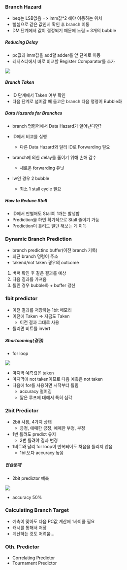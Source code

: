 ### Branch Hazard

- beq는 LSB없음 => imm값\*2 해야 이동하는 위치
- 뺼셈으로 같은 값인지 확인 후 branch 이동
- DM 단계에서 값이 결정되기 때문에 느림 = 3개의 bubble

##### Reducing Delay

- pc값과 imm값을 add할 adder를 앞 단계로 이동
- 레지스터에서 바로 비교할 Register Comparator를 추가

<img src="https://github.com/L-Hyun/L-Hyun.github.io/blob/main/assets/CS/17-1.png?raw=true" />

##### Branch Taken

- ID 단계에서 Taken 여부 확인
- 다음 단계로 넘어갈 때 들고온 branch 다음 명령어 Bubble화

##### Data Hazards for Branches

- branch 명령어에서 Data Hazard가 일어난다면?
- ID에서 비교를 실행
  - 다른 Data Hazard와 달리 ID로 Forwarding 필요
- branch에 의한 delay를 줄이기 위해 손해 감수

  - 새로운 forwarding 유닛

- lw인 경우 2 bubble
  - 최소 1 stall cycle 필요

##### How to Reduce Stall

- ID에서 판별해도 Stall이 1개는 발생함
- Prediction을 하면 획기적으로 Stall 줄이기 가능
- Prediction이 틀려도 일단 해보는 게 이득

### Dynamic Branch Prediction

- branch predictino buffer(이전 branch 기록)
- 최근 branch 명령어 주소
- takend/not taken 경우의 outcome

1. 버퍼 확인 후 같은 결과를 예상
2. 다음 결과를 가져옴
3. 틀린 경우 bubble화 + buffer 갱신

### 1bit predictor

- 이전 결과를 저장하는 1bit 메모리
- 이전에 Taken => 지금도 Taken
  - 이전 결과 그대로 사용
- 틀리면 비트를 invert

##### Shortcoming(결점)

- for loop

<img src="https://github.com/L-Hyun/L-Hyun.github.io/blob/main/assets/CS/17-2.png?raw=true" />

- 마지막 예측값은 taken
- 마지막에 not taken이므로 다음 예측은 not taken
- 다음에 for를 사용하면 시작부터 틀림
  - accuracy 떨어짐
  - 짧은 루프에 대해서 특히 심각

### 2bit Predictor

- 2bit 사용, 4가지 상태
  - 긍정, 애매한 긍정, 애매한 부정, 부정
- 1번 틀려도 predict 유지
  - 2번 틀려야 결과 변경
- 1비트와 달리 for loop이 반복되어도 처음을 틀리지 않음
  - 1bit보다 accuracy 높음

##### 연습문제

- 2bit predictor 예측

<img src="https://github.com/L-Hyun/L-Hyun.github.io/blob/main/assets/CS/17-3.png?raw=true" />

- accuracy 50%

### Calculating Branch Target

- 예측이 맞아도 다음 PC값 계산에 1사이클 필요
- 캐시를 통해서 저장
- 계산하는 것도 어려움...

### Oth. Predictor

- Correlating Predictor
- Tournament Predictor

